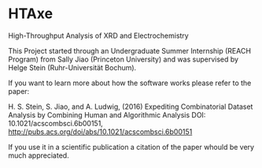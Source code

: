 # HTAxe
High-Throughput Analysis of XRD and Electrochemistry

This Project started through an Undergraduate Summer Internship (REACH Program) from Sally Jiao (Princeton University) and was supervised by Helge Stein (Ruhr-Universität Bochum).

If you want to learn more about how the software works please refer to the paper:

H. S. Stein, S. Jiao, and A. Ludwig, (2016) Expediting Combinatorial Dataset Analysis by Combining Human and Algorithmic Analysis
DOI: 10.1021/acscombsci.6b00151, http://pubs.acs.org/doi/abs/10.1021/acscombsci.6b00151

If you use it in a scientific publication a citation of the paper whould be very much appreciated.
